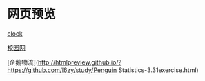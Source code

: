 # 网页预览
[clock](http://htmlpreview.github.io/?https://github.com/l6zy/study/Clock.html)

[校园网](http://htmlpreview.github.io/?https://github.com/l6zy/study/校园网.html)

[企鹅物流](http://htmlpreview.github.io/?https://github.com/l6zy/study/Penguin Statistics-3.31exercise.html)
